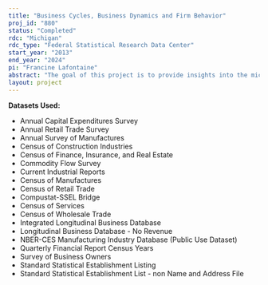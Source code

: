 ```yaml
---
title: "Business Cycles, Business Dynamics and Firm Behavior"
proj_id: "880"
status: "Completed"
rdc: "Michigan"
rdc_type: "Federal Statistical Research Data Center"
start_year: "2013"
end_year: "2024"
pi: "Francine Lafontaine"
abstract: "The goal of this project is to provide insights into the microeconomic underpinnings and effects of business cycles. A key goal is to extend the existing literature by examining the effects of the recent "great recession" and the consequent (ongoing) recovery. Another goal is to examine these issues for firms operating in the retail and service sectors. Most of the literature to date has focused on manufacturing industries, which represent a decreasing portion of GDP in the U.S. and other developed economies. The project will consist of three main parts. First, we will study the effects of business cycles on entry and exit of employer establishments, as well as transitions between non-employer and employer status, controlling for the effect of other important variables such as area demographics, establishment as well as industry characteristics, market size, and regulatory and non-regulatory barriers to entry. Second, we will study the impact of the business cycle and local financial conditions on investment behavior as well as business growth. Finally, we will study how firm pricing decisions vary over the business cycle. Our primary sources of data will be the Longitudinal Business Database (LBD), the Integrated Longitudinal Business Database (ILBD), the Quarterly Financial Reports (QFR) and the Current Industrial Reports (CIR) maintained by the U.S. Census Bureau, which we will complement with other public use data to which we have access. "
layout: project
---
```


**Datasets Used:**

  - Annual Capital Expenditures Survey 
  - Annual Retail Trade Survey 
  - Annual Survey of Manufactures 
  - Census of Construction Industries 
  - Census of Finance, Insurance, and Real Estate 
  - Commodity Flow Survey 
  - Current Industrial Reports 
  - Census of Manufactures 
  - Census of Retail Trade 
  - Compustat-SSEL Bridge 
  - Census of Services 
  - Census of Wholesale Trade 
  - Integrated Longitudinal Business Database 
  - Longitudinal Business Database - No Revenue 
  - NBER-CES Manufacturing Industry Database (Public Use Dataset) 
  - Quarterly Financial Report Census Years 
  - Survey of Business Owners 
  - Standard Statistical Establishment Listing 
  - Standard Statistical Establishment List - non Name and Address File 

